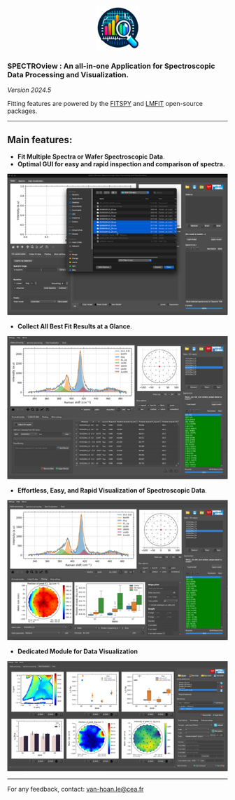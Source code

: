 <p align="center">
    <img width=100 src="resources/icon3.png">
</p>

### SPECTROview : An all-in-one Application for Spectroscopic Data Processing and Visualization.

*Version 2024.5*

Fitting features are powered
by the [FITSPY](https://github.com/CEA-MetroCarac/fitspy)
 and [LMFIT](https://lmfit.github.io/lmfit-py/) open-source packages.
___

## Main features:

- **Fit Multiple Spectra or Wafer Spectroscopic Data**.
- **Optimal GUI for easy and rapid inspection and comparison of spectra.**

<p align="center">
    <img src="resources/images/1. Loading files and navigation.gif">
</p>

- **Collect All Best Fit Results at a Glance**.

<p align="center">
    <img src="resources/images/main_windows2.PNG">
</p>

- **Effortless, Easy, and Rapid Visualization of Spectroscopic Data**.

<p align="center">
    <img src="resources/images/main_windows3.PNG">
</p>

- **Dedicated Module for Data Visualization**

<p align="center">
    <img src="resources/images/main_windows4.PNG">
</p>


---

For any feedback, contact: [van-hoan.le@cea.fr](mailto:van-hoan.le@cea.fr)
